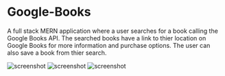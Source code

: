 # Google-Books
A full stack MERN application where a user searches for a book calling the Google Books API. The searched books have a link to thier location on Google Books for more information and purchase options. The user can also save a book from thier search. 

![screenshot](./src/images/googleMain.PNG)
![screenshot](./src/images/googleResult.PNG)
![screenshot](./src/images/googleSaved.PNG)